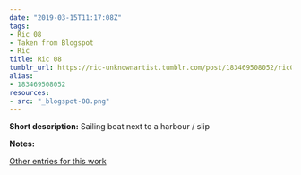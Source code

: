 ```yaml
---
date: "2019-03-15T11:17:08Z"
tags:
- Ric 08
- Taken from Blogspot
- Ric
title: Ric 08
tumblr_url: https://ric-unknownartist.tumblr.com/post/183469508052/ric08
alias:
- 183469508052
resources:
- src: "_blogspot-08.png"
---
```


**Short description:** Sailing boat next to a harbour / slip

**Notes:**

[Other entries for this work](/tags/Ric-08)
